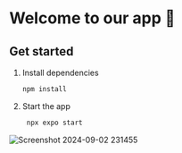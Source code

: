 # Welcome to our app 👋


## Get started

1. Install dependencies

   ```bash
   npm install
   ```

2. Start the app

   ```bash
    npx expo start
   ```


![Screenshot 2024-09-02 231455](https://github.com/user-attachments/assets/cf6c6aa0-df89-48db-82fa-d1cc5ea2ed21)
